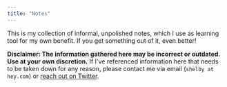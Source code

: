 ```yaml
---
title: "Notes"
---
```


This is my collection of informal, unpolished notes, which I use as learning tool for my own benefit. If you get something out of it, even better!

**Disclaimer: The information gathered here may be incorrect or outdated. Use at your own discretion.** If I've referenced information here that needs to be taken down for any reason, please contact me via email (`shelby at hey.com`) or [reach out on Twitter](https://twitter.com/shelbyspees).
